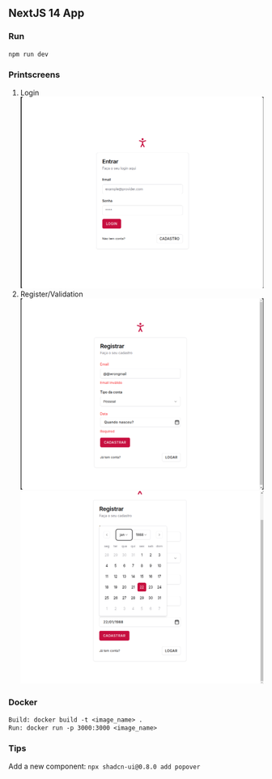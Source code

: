 ## NextJS 14 App

### Run

```bash
npm run dev
```

### Printscreens

1. Login
   ![LoginPage](image.png)
2. Register/Validation
   ![alt text](image-1.png)
   ![alt text](image-2.png)

### Docker

```
Build: docker build -t <image_name> .
Run: docker run -p 3000:3000 <image_name>
```

### Tips

Add a new component: `npx shadcn-ui@0.8.0 add popover`
